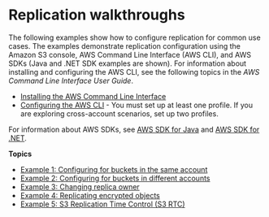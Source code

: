 # Replication walkthroughs<a name="replication-example-walkthroughs"></a>

The following examples show how to configure replication for common use cases\. The examples demonstrate replication configuration using the Amazon S3 console, AWS Command Line Interface \(AWS CLI\), and AWS SDKs \(Java and \.NET SDK examples are shown\)\. For information about installing and configuring the AWS CLI, see the following topics in the *AWS Command Line Interface User Guide*\.
+  [Installing the AWS Command Line Interface](https://docs.aws.amazon.com/cli/latest/userguide/installing.html) 
+  [Configuring the AWS CLI](https://docs.aws.amazon.com/cli/latest/userguide/cli-chap-getting-started.html) \- You must set up at least one profile\. If you are exploring cross\-account scenarios, set up two profiles\.

For information about AWS SDKs, see [AWS SDK for Java](https://aws.amazon.com/sdk-for-java/) and [AWS SDK for \.NET](https://aws.amazon.com/sdk-for-net/)\.



**Topics**
+ [Example 1: Configuring for buckets in the same account](replication-walkthrough1.md)
+ [Example 2: Configuring for buckets in different accounts](replication-walkthrough-2.md)
+ [Example 3: Changing replica owner](replication-walkthrough-3.md)
+ [Example 4: Replicating encrypted objects](replication-walkthrough-4.md)
+ [Example 5: S3 Replication Time Control \(S3 RTC\)](replication-walkthrough-5.md)